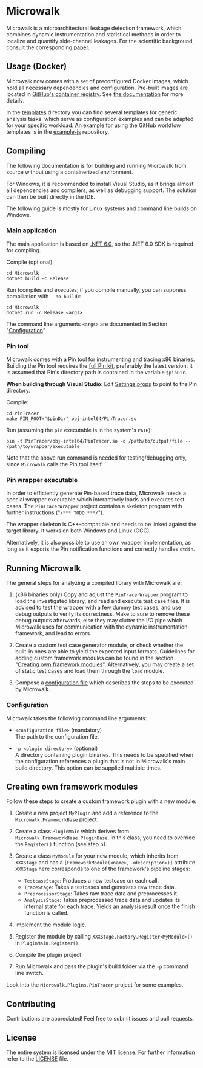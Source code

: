 # Microwalk

Microwalk is a microarchitectural leakage detection framework, which combines dynamic instrumentation and statistical methods in order to localize and quantify side-channel leakages. For the scientific background, consult the corresponding [paper](https://arxiv.org/abs/1808.05575).

## Usage (Docker)

Microwalk now comes with a set of preconfigured Docker images, which hold all necessary dependencies and configuration. Pre-built images are located in [GitHub's container registry](https://github.com/microwalk-project/Microwalk/pkgs/container/microwalk). See [the documentation](docker/README.md) for more details.

In the [templates](templates/) directory you can find several templates for generic analysis tasks, which serve as configuration examples and can be adapted for your specific workload. An example for using the GitHub workflow templates is in the [example-js](https://github.com/microwalk-project/example-js) repository.


## Compiling

The following documentation is for building and running Microwalk from source without using a containerized environment.

For Windows, it is recommended to install Visual Studio, as it brings almost all dependencies and compilers, as well as debugging support. The solution can then be built directly in the IDE.

The following guide is mostly for Linux systems and command line builds on Windows.

### Main application

The main application is based on [.NET 6.0](https://dotnet.microsoft.com/download/dotnet/6.0), so the .NET 6.0 SDK is required for compiling.

Compile (optional):
```
cd Microwalk
dotnet build -c Release
```

Run (compiles and executes; if you compile manually, you can suppress compiliation with `--no-build`):
```
cd Microwalk
dotnet run -c Release <args>
```

The command line arguments `<args>` are documented in Section "[Configuration](#configuration)"

### Pin tool

Microwalk comes with a Pin tool for instrumenting and tracing x86 binaries. Building the Pin tool requires the [full Pin kit](https://software.intel.com/content/www/us/en/develop/articles/pin-a-binary-instrumentation-tool-downloads.html), preferably the latest version. It is assumed that Pin's directory path is contained in the variable `$pinDir`.

**When building through Visual Studio**: Edit [Settings.props](PinTracer/Settings.props) to point to the Pin directory.

Compile:
```
cd PinTracer
make PIN_ROOT="$pinDir" obj-intel64/PinTracer.so
```

Run (assuming the `pin` executable is in the system's `PATH`):
```
pin -t PinTracer/obj-intel64/PinTracer.so -o /path/to/output/file -- /path/to/wrapper/executable
```

Note that the above run command is needed for testing/debugging only, since `Microwalk` calls the Pin tool itself.

### Pin wrapper executable

In order to efficiently generate Pin-based trace data, Microwalk needs a special wrapper executable which interactively loads and executes test cases. The `PinTracerWrapper` project contains a skeleton program with further instructions ("`/*** TODO ***/`").

The wrapper skeleton is C++-compatible and needs to be linked against the target library. It works on both Windows and Linux (GCC).

Alternatively, it is also possible to use an own wrapper implementation, as long as it exports the Pin notification functions and correctly handles `stdin`.

## Running Microwalk

The general steps for analyzing a compiled library with Microwalk are:

1. (x86 binaries only) Copy and adjust the `PinTracerWrapper` program to load the investigated library, and read and execute test case files. It is advised to test the wrapper with a few dummy test cases, and use debug outputs to verify its correctness. Make to sure to remove these debug outputs afterwards, else they may clutter the I/O pipe which Microwalk uses for communication with the dynamic instrumentation framework, and lead to errors.

2. Create a custom test case generator module, or check whether the built-in ones are able to yield the expected input formats. Guidelines for adding custom framework modules can be found in the section "[Creating own framework modules](#creating-own-framework-modules)". Alternatively, you may create a set of static test cases and load them through the `load` module.

3. Compose a [configuration file](docs/config.md) which describes the steps to be executed by Microwalk.

### Configuration

Microwalk takes the following command line arguments:

- `<configuration file>` (mandatory)<br>
  The path to the configuration file.
  
- `-p <plugin directory>` (optional)<br>
  A directory containing plugin binaries. This needs to be specified when the configuration references a plugin that is not in Microwalk's main build directory. This option can be supplied multiple times.
  

## Creating own framework modules

Follow these steps to create a custom framework plugin with a new module:
1. Create a new project `MyPlugin` and add a reference to the `Microwalk.FrameworkBase` project.

2. Create a class `PluginMain` which derives from `Microwalk.FrameworkBase.PluginBase`. In this class, you need to override the `Register()` function (see step 5).

3. Create a class `MyModule` for your new module, which inherits from `XXXStage` and has a `[FrameworkModule(<name>, <description>)]` attribute. `XXXStage` here corresponds to one of the framework's pipeline stages:
    - `TestcaseStage`: Produces a new testcase on each call.
    - `TraceStage`: Takes a testcases and generates raw trace data.
    - `PreprocessorStage`: Takes raw trace data and preprocesses it.
    - `AnalysisStage`: Takes preprocessed trace data and updates its internal state for each trace. Yields an analysis result once the finish function is called.
    
4. Implement the module logic.

5. Register the module by calling `XXXStage.Factory.Register<MyModule>()` in `PluginMain.Register()`.

6. Compile the plugin project.

7. Run Microwalk and pass the plugin's build folder via the `-p` command line switch.

Look into the `Microwalk.Plugins.PinTracer` project for some examples.

## Contributing

Contributions are appreciated! Feel free to submit issues and pull requests.

## License

The entire system is licensed under the MIT license. For further information refer to the [LICENSE](LICENSE) file.
